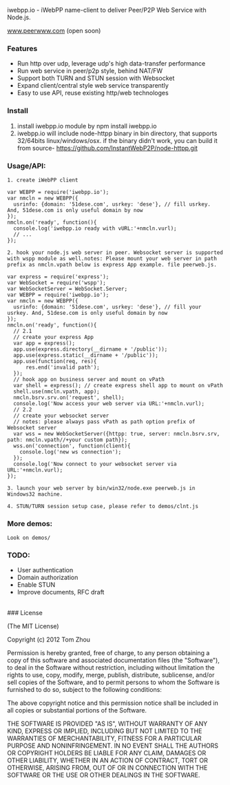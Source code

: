 iwebpp.io - iWebPP name-client to deliver Peer/P2P Web Service with Node.js.

www.peerwww.com (open soon)


### Features

* Run http over udp, leverage udp's high data-transfer performance
* Run web service in peer/p2p style, behind NAT/FW
* Support both TURN and STUN session with Websocket
* Expand client/central style web service transparently
* Easy to use API, reuse existing http/web technologes

### Install
  1. install iwebpp.io module by npm install iwebpp.io
  2. iwebpp.io will include node-httpp binary in bin directory, that supports 32/64bits linux/windows/osx.
  if the binary didn't work, you can build it from source- https://github.com/InstantWebP2P/node-httpp.git

### Usage/API:

    1. create iWebPP client

    var WEBPP = require('iwebpp.io');
    var nmcln = new WEBPP({
      usrinfo: {domain: '51dese.com', usrkey: 'dese'}, // fill usrkey. And, 51dese.com is only useful domain by now
    });
    nmcln.on('ready', function(){
      console.log('iwebpp.io ready with vURL:'+nmcln.vurl);
      // ...
    });

    2. hook your node.js web server in peer. Websocket server is supported with wspp module as well.notes: Please mount your web server in path prefix as nmcln.vpath below is express App example. file peerweb.js.

    var express = require('express');
    var WebSocket = require('wspp');
    var WebSocketServer = WebSocket.Server;
    var WEBPP = require('iwebpp.io');
    var nmcln = new WEBPP({
      usrinfo: {domain: '51dese.com', usrkey: 'dese'}, // fill your usrkey. And, 51dese.com is only useful domain by now
    });
    nmcln.on('ready', function(){
      // 2.1
      // create your express App
      var app = express();
      app.use(express.directory(__dirname + '/public'));
      app.use(express.static(__dirname + '/public'));
      app.use(function(req, res){
          res.end('invalid path');
      });
      // hook app on business server and mount on vPath
      var shell = express(); // create express shell app to mount on vPath
      shell.use(nmcln.vpath, app);
      nmcln.bsrv.srv.on('request', shell);
      console.log('Now access your web server via URL:'+nmcln.vurl);
      // 2.2
      // create your websocket server
      // notes: please always pass vPath as path option prefix of Websocket server
      var wss = new WebSocketServer({httpp: true, server: nmcln.bsrv.srv, path: nmcln.vpath//+your custom path});
      wss.on('connection', function(client){
        console.log('new ws connection');
      });
      console.log('Now connect to your websocket server via URL:'+nmcln.vurl);
    });

    3. launch your web server by bin/win32/node.exe peerweb.js in Windows32 machine.

    4. STUN/TURN session setup case, please refer to demos/clnt.js

### More demos:

    Look on demos/

### TODO:

* User authentication
* Domain authorization
* Enable STUN
* Improve documents, RFC draft

<br/>
### License

(The MIT License)

Copyright (c) 2012 Tom Zhou

Permission is hereby granted, free of charge, to any person obtaining a copy of this software and associated documentation files (the "Software"), to deal in the Software without restriction, including without limitation the rights to use, copy, modify, merge, publish, distribute, sublicense, and/or sell copies of the Software, and to permit persons to whom the Software is furnished to do so, subject to the following conditions:

The above copyright notice and this permission notice shall be included in all copies or substantial portions of the Software.

THE SOFTWARE IS PROVIDED "AS IS", WITHOUT WARRANTY OF ANY KIND, EXPRESS OR IMPLIED, INCLUDING BUT NOT LIMITED TO THE WARRANTIES OF MERCHANTABILITY, FITNESS FOR A PARTICULAR PURPOSE AND NONINFRINGEMENT. IN NO EVENT SHALL THE AUTHORS OR COPYRIGHT HOLDERS BE LIABLE FOR ANY CLAIM, DAMAGES OR OTHER LIABILITY, WHETHER IN AN ACTION OF CONTRACT, TORT OR OTHERWISE, ARISING FROM, OUT OF OR IN CONNECTION WITH THE SOFTWARE OR THE USE OR OTHER DEALINGS IN THE SOFTWARE.

